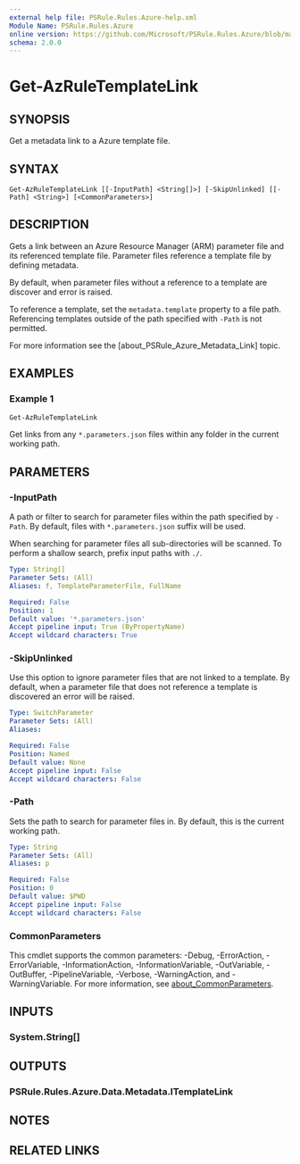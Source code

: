 ```yaml
---
external help file: PSRule.Rules.Azure-help.xml
Module Name: PSRule.Rules.Azure
online version: https://github.com/Microsoft/PSRule.Rules.Azure/blob/master/docs/commands/PSRule.Rules.Azure/en-US/Get-AzRuleTemplateLink.md
schema: 2.0.0
---
```


# Get-AzRuleTemplateLink

## SYNOPSIS

Get a metadata link to a Azure template file.

## SYNTAX

```text
Get-AzRuleTemplateLink [[-InputPath] <String[]>] [-SkipUnlinked] [[-Path] <String>] [<CommonParameters>]
```

## DESCRIPTION

Gets a link between an Azure Resource Manager (ARM) parameter file and its referenced template file.
Parameter files reference a template file by defining metadata.

By default, when parameter files without a reference to a template are discover and error is raised.

To reference a template, set the `metadata.template` property to a file path.
Referencing templates outside of the path specified with `-Path` is not permitted.

For more information see the [about_PSRule_Azure_Metadata_Link] topic.

## EXAMPLES

### Example 1

```powershell
Get-AzRuleTemplateLink
```

Get links from any `*.parameters.json` files within any folder in the current working path.

## PARAMETERS

### -InputPath

A path or filter to search for parameter files within the path specified by `-Path`.
By default, files with `*.parameters.json` suffix will be used.

When searching for parameter files all sub-directories will be scanned.
To perform a shallow search, prefix input paths with `./`.

```yaml
Type: String[]
Parameter Sets: (All)
Aliases: f, TemplateParameterFile, FullName

Required: False
Position: 1
Default value: '*.parameters.json'
Accept pipeline input: True (ByPropertyName)
Accept wildcard characters: True
```

### -SkipUnlinked

Use this option to ignore parameter files that are not linked to a template.
By default, when a parameter file that does not reference a template is discovered an error will be raised.

```yaml
Type: SwitchParameter
Parameter Sets: (All)
Aliases:

Required: False
Position: Named
Default value: None
Accept pipeline input: False
Accept wildcard characters: False
```

### -Path

Sets the path to search for parameter files in.
By default, this is the current working path.

```yaml
Type: String
Parameter Sets: (All)
Aliases: p

Required: False
Position: 0
Default value: $PWD
Accept pipeline input: False
Accept wildcard characters: False
```

### CommonParameters

This cmdlet supports the common parameters: -Debug, -ErrorAction, -ErrorVariable, -InformationAction, -InformationVariable, -OutVariable, -OutBuffer, -PipelineVariable, -Verbose, -WarningAction, and -WarningVariable. For more information, see [about_CommonParameters](http://go.microsoft.com/fwlink/?LinkID=113216).

## INPUTS

### System.String[]

## OUTPUTS

### PSRule.Rules.Azure.Data.Metadata.ITemplateLink

## NOTES

## RELATED LINKS
